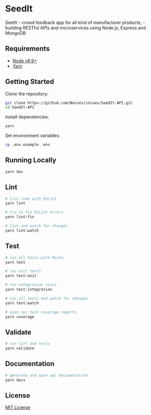 # SeedIt

SeetIt - crowd feedback app for all kind of manufacturer products, 
       - building RESTful APIs and microservices using Node.js, Express and MongoDB

## Requirements

 - [Node v8.9+](https://nodejs.org/en/download/current/)
 - [Yarn](https://yarnpkg.com/en/docs/install)

## Getting Started

Clone the repository:

```bash
git clone https://github.com/Narunsrinivas/SeedIt-API.git
cd SeedIt-API
```

Install dependencies:

```bash
yarn
```

Set environment variables:

```bash
cp .env.example .env
```

## Running Locally

```bash
yarn dev
```

## Lint

```bash
# lint code with ESLint
yarn lint

# try to fix ESLint errors
yarn lint:fix

# lint and watch for changes
yarn lint:watch
```

## Test

```bash
# run all tests with Mocha
yarn test

# run unit tests
yarn test:unit

# run integration tests
yarn test:integration

# run all tests and watch for changes
yarn test:watch

# open nyc test coverage reports
yarn coverage
```

## Validate

```bash
# run lint and tests
yarn validate
```

## Documentation

```bash
# generate and open api documentation
yarn docs
```


## License

[MIT License](LICENSE)
